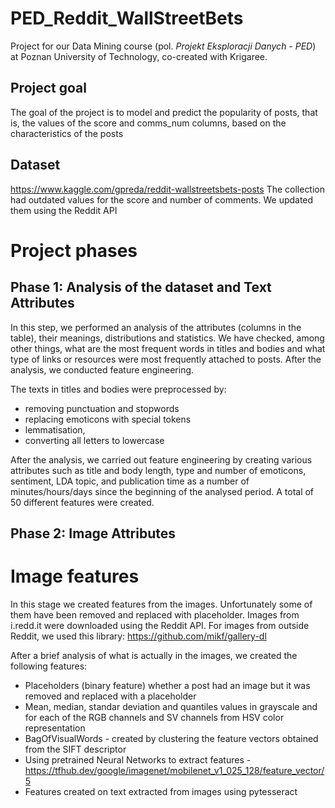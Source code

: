 # PED_Reddit_WallStreetBets
Project for our Data Mining course (pol. *Projekt Eksploracji Danych - PED*) at Poznan University of Technology, co-created with Krigaree.

## Project goal
The goal of the project is to model and predict the popularity of posts, that is, the values of the score and comms_num columns, based on the characteristics of the posts

## Dataset
https://www.kaggle.com/gpreda/reddit-wallstreetsbets-posts
The collection had outdated values for the score and number of comments. We updated them using the Reddit API

# Project phases

## Phase 1: Analysis of the dataset and Text Attributes
In this step, we performed an analysis of the attributes (columns in the table), their meanings, distributions and statistics. We have checked, among other things, what are the most frequent words in titles and bodies and what type of links or resources were most frequently attached to posts. After the analysis, we conducted feature engineering.

The texts in titles and bodies were preprocessed by:
- removing punctuation and stopwords
- replacing emoticons with special tokens
- lemmatisation,
- converting all letters to lowercase

After the analysis, we carried out feature engineering by creating various attributes such as title and body length, type and number of emoticons, sentiment, LDA topic, and publication time as a number of minutes/hours/days since the beginning of the analysed period. A total of 50 different features were created.

## Phase 2: Image Attributes
# Image features
In this stage we created features from the images. Unfortunately some of them have been removed and replaced with placeholder. Images from i.redd.it were downloaded using the Reddit API. For images from outside Reddit, we used this library: https://github.com/mikf/gallery-dl

After a brief analysis of what is actually in the images, we created the following features:
- Placeholders (binary feature) whether a post had an image but it was removed and replaced with a placeholder 
- Mean, median, standar deviation and quantiles values in grayscale and for each of the RGB channels and SV channels from HSV color representation
- BagOfVisualWords - created by clustering the feature vectors obtained from the SIFT descriptor
- Using pretrained Neural Networks to extract features - https://tfhub.dev/google/imagenet/mobilenet_v1_025_128/feature_vector/5
- Features created on text extracted from images using pytesseract
